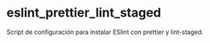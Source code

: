 # eslint_prettier_lint_staged
Script de configuración para instalar ESlint con prettier y lint-staged.
